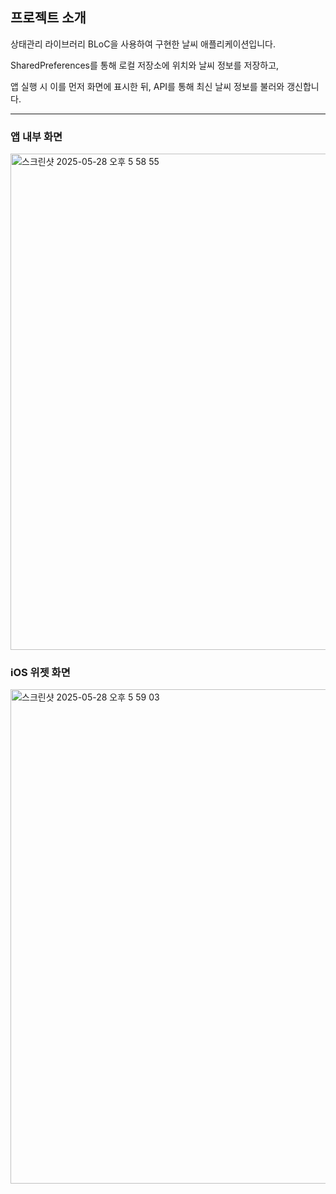## 프로젝트 소개

상태관리 라이브러리 BLoC을 사용하여 구현한 날씨 애플리케이션입니다.

SharedPreferences를 통해 로컬 저장소에 위치와 날씨 정보를 저장하고,

앱 실행 시 이를 먼저 화면에 표시한 뒤, API를 통해 최신 날씨 정보를 불러와 갱신합니다.

---

### 앱 내부 화면

<img width="794" alt="스크린샷 2025-05-28 오후 5 58 55" src="https://github.com/user-attachments/assets/ec14f8bc-0b6f-4dff-a6d6-821d3d5339f7" />


### iOS 위젯 화면

<img width="791" alt="스크린샷 2025-05-28 오후 5 59 03" src="https://github.com/user-attachments/assets/e2d1fb14-075f-40e6-b2eb-b8cafea22749" />
